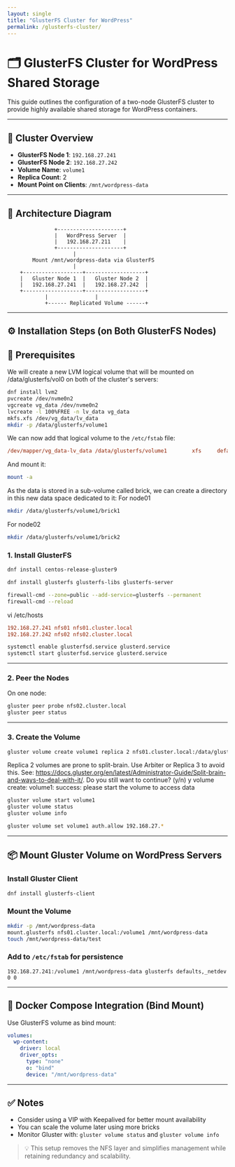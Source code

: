 ```yaml
---
layout: single
title: "GlusterFS Cluster for WordPress"
permalink: /glusterfs-cluster/
---
```


# 🗂️ GlusterFS Cluster for WordPress Shared Storage

This guide outlines the configuration of a two-node GlusterFS cluster to provide highly available shared storage for WordPress containers.

---

## 🧱 Cluster Overview

- **GlusterFS Node 1**: `192.168.27.241`
- **GlusterFS Node 2**: `192.168.27.242`
- **Volume Name**: `volume1`
- **Replica Count**: 2
- **Mount Point on Clients**: `/mnt/wordpress-data`

---

## 📌 Architecture Diagram

```
               +---------------------+
               |   WordPress Server  |
               |   192.168.27.211    |
               +---------------------+
                     |      
        Mount /mnt/wordpress-data via GlusterFS
                     |
    +-------------------+-------------------+
    |   Gluster Node 1  |   Gluster Node 2  |
    |   192.168.27.241  |   192.168.27.242  |
    +-------------------+-------------------+
            |               |        
            +------ Replicated Volume ------+
```

---

## ⚙️ Installation Steps (on Both GlusterFS Nodes)

## 🧰 Prerequisites

We will create a new LVM logical volume that will be mounted on /data/glusterfs/vol0 on both of the cluster's servers:
```bash
dnf install lvm2
pvcreate /dev/nvme0n2
vgcreate vg_data /dev/nvme0n2
lvcreate -l 100%FREE -n lv_data vg_data
mkfs.xfs /dev/vg_data/lv_data
mkdir -p /data/glusterfs/volume1
```

We can now add that logical volume to the ``/etc/fstab`` file:
```ini
/dev/mapper/vg_data-lv_data /data/glusterfs/volume1        xfs     defaults        1 2
```

And mount it:
```bash
mount -a
```

As the data is stored in a sub-volume called brick, we can create a directory in this new data space dedicated to it:
For node01
```bash
mkdir /data/glusterfs/volume1/brick1
```

For node02
```bash
mkdir /data/glusterfs/volume1/brick2
```

### 1. Install GlusterFS

```bash
dnf install centos-release-gluster9
```
```bash
dnf install glusterfs glusterfs-libs glusterfs-server
```

```bash
firewall-cmd --zone=public --add-service=glusterfs --permanent
firewall-cmd --reload
```

vi /etc/hosts
```ini
192.168.27.241 nfs01 nfs01.cluster.local
192.168.27.242 nfs02 nfs02.cluster.local
```

```bash
systemctl enable glusterfsd.service glusterd.service
systemctl start glusterfsd.service glusterd.service
```

---

### 2. Peer the Nodes

On one node:
```bash
gluster peer probe nfs02.cluster.local
gluster peer status
```

---

### 3. Create the Volume

```bash
gluster volume create volume1 replica 2 nfs01.cluster.local:/data/glusterfs/volume1/brick0/ nfs02.cluster.local:/data/glusterfs/volume1/brick0/ force
```
Replica 2 volumes are prone to split-brain. Use Arbiter or Replica 3 to avoid this. See: https://docs.gluster.org/en/latest/Administrator-Guide/Split-brain-and-ways-to-deal-with-it/.
Do you still want to continue?
 (y/n) y
volume create: volume1: success: please start the volume to access data

```bash
gluster volume start volume1
gluster volume status
gluster volume info
```

```bash
gluster volume set volume1 auth.allow 192.168.27.*
```

---

## 📦 Mount Gluster Volume on WordPress Servers

### Install Gluster Client

```bash
dnf install glusterfs-client
```

### Mount the Volume

```bash
mkdir -p /mnt/wordpress-data
mount.glusterfs nfs01.cluster.local:/volume1 /mnt/wordpress-data
touch /mnt/wordpress-data/test
```

### Add to `/etc/fstab` for persistence

```fstab
192.168.27.241:/volume1 /mnt/wordpress-data glusterfs defaults,_netdev 0 0
```

---

## 🐳 Docker Compose Integration (Bind Mount)

Use GlusterFS volume as bind mount:

```yaml
volumes:
  wp-content:
    driver: local
    driver_opts:
      type: "none"
      o: "bind"
      device: "/mnt/wordpress-data"
```

---

## ✅ Notes

- Consider using a VIP with Keepalived for better mount availability
- You can scale the volume later using more bricks
- Monitor Gluster with: `gluster volume status` and `gluster volume info`

> 💡 This setup removes the NFS layer and simplifies management while retaining redundancy and scalability.